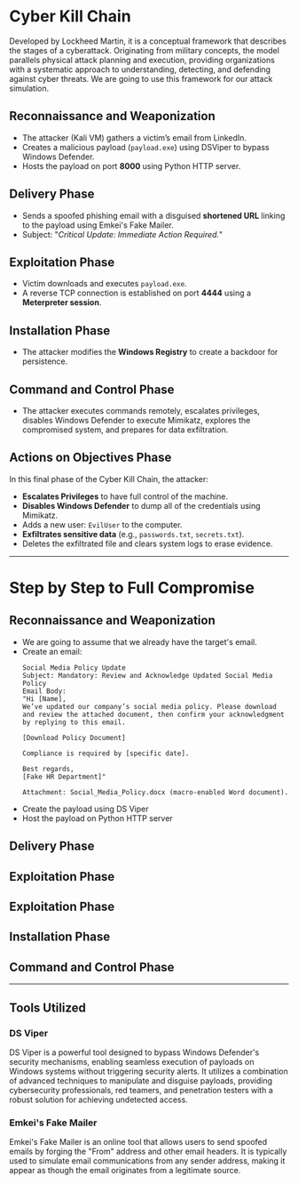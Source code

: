 # Cyber Kill Chain

Developed by Lockheed Martin, it is a conceptual framework that describes the stages of a cyberattack. Originating from military concepts, the model parallels physical attack planning and execution, providing organizations with a systematic approach to understanding, detecting, and defending against cyber threats. We are going to use this framework for our attack simulation. 

## Reconnaissance and Weaponization
- The attacker (Kali VM) gathers a victim’s email from LinkedIn.
- Creates a malicious payload (`payload.exe`) using DSViper to bypass Windows Defender.
- Hosts the payload on port **8000** using Python HTTP server.

## Delivery Phase
- Sends a spoofed phishing email with a disguised **shortened URL** linking to the payload using Emkei's Fake Mailer.
- Subject: "*Critical Update: Immediate Action Required.*"

## Exploitation Phase
- Victim downloads and executes `payload.exe`.
- A reverse TCP connection is established on port **4444** using a **Meterpreter session**.

## Installation Phase
- The attacker modifies the **Windows Registry** to create a backdoor for persistence.

## Command and Control Phase
- The attacker executes commands remotely, escalates privileges, disables Windows Defender to execute Mimikatz, explores the compromised system, and prepares for data exfiltration.

## Actions on Objectives Phase
In this final phase of the Cyber Kill Chain, the attacker:
- **Escalates Privileges** to have full control of the machine.  
-  **Disables Windows Defender** to dump all of the credentials using Mimikatz.
- Adds a new user: `EvilUser` to the computer.
- **Exfiltrates sensitive data** (e.g., `passwords.txt`, `secrets.txt`).
- Deletes the exfiltrated file and clears system logs to erase evidence.

---

# Step by Step to Full Compromise

## Reconnaissance and Weaponization

- We are going to assume that we already have the target's email.
- Create an email:
  ```
  Social Media Policy Update
  Subject: Mandatory: Review and Acknowledge Updated Social Media Policy
  Email Body:
  "Hi [Name],
  We’ve updated our company’s social media policy. Please download and review the attached document, then confirm your acknowledgment by replying to this email.

  [Download Policy Document]

  Compliance is required by [specific date].

  Best regards,
  [Fake HR Department]"

  Attachment: Social_Media_Policy.docx (macro-enabled Word document).
  ```
- Create the payload using DS Viper
- Host the payload on Python HTTP server 
  

## Delivery Phase

## Exploitation Phase

## Exploitation Phase

## Installation Phase

## Command and Control Phase

---

## Tools Utilized

### DS Viper

DS Viper is a powerful tool designed to bypass Windows Defender's security mechanisms, enabling seamless execution of payloads on Windows systems without triggering security alerts. It utilizes a combination of advanced techniques to manipulate and disguise payloads, providing cybersecurity professionals, red teamers, and penetration testers with a robust solution for achieving undetected access.

### Emkei's Fake Mailer

Emkei's Fake Mailer is an online tool that allows users to send spoofed emails by forging the "From" address and other email headers. It is typically used to simulate email communications from any sender address, making it appear as though the email originates from a legitimate source.

